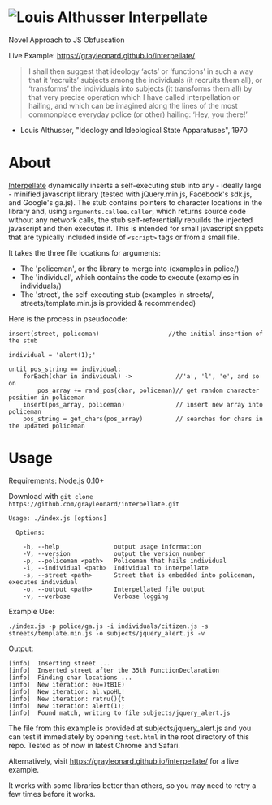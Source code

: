 ![Louis Althusser](https://raw.github.com/grayleonard/interpellate/master/althusser.jpg)
Interpellate
============

Novel Approach to JS Obfuscation

Live Example: https://grayleonard.github.io/interpellate/

> I shall then suggest that ideology ‘acts’ or ‘functions’ in such a way that it ‘recruits’ subjects among the individuals (it recruits them all), or ‘transforms’ the individuals into subjects (it transforms them all) by that very precise operation which I have called interpellation or hailing, and which can be imagined along the lines of the most commonplace everyday police (or other) hailing: ‘Hey, you there!’

 - Louis Althusser, "Ideology and Ideological State Apparatuses", 1970

About
=====
[Interpellate](https://github.com/grayleonard/interpellate/) dynamically inserts a self-executing stub into any - ideally large - minified javascript library (tested with jQuery.min.js, Facebook's sdk.js, and Google's ga.js).  The stub contains pointers to character locations in the library and, using `arguments.callee.caller`, which returns source code without any network calls, the stub self-referentially rebuilds the injected javascript and then executes it.  This is intended for small javascript snippets that are typically included inside of `<script>` tags or from a small file.

It takes the three file locations for arguments:

- The 'policeman', or the library to merge into (examples in police/)
- The 'individual', which contains the code to execute (examples in individuals/)
- The 'street', the self-executing stub (examples in streets/, streets/template.min.js is provided & recommended)

Here is the process in pseudocode:

```
insert(street, policeman)                   //the initial insertion of the stub

individual = 'alert(1);'

until pos_string == individual:
	forEach(char in individual) ->            //'a', 'l', 'e', and so on
		pos_array += rand_pos(char, policeman)// get random character position in policeman 
	insert(pos_array, policeman)              // insert new array into policeman
	pos_string = get_chars(pos_array)         // searches for chars in the updated policeman
```

Usage
=====
Requirements: Node.js 0.10+

Download with `git clone https://github.com/grayleonard/interpellate.git`

```
Usage: ./index.js [options]

  Options:

    -h, --help               output usage information
    -V, --version            output the version number
    -p, --policeman <path>   Policeman that hails individual
    -i, --individual <path>  Individual to interpellate
    -s, --street <path>      Street that is embedded into policeman, executes individual
    -o, --output <path>      Interpellated file output
    -v, --verbose            Verbose logging
```

Example Use:

`./index.js -p police/ga.js -i individuals/citizen.js -s streets/template.min.js -o subjects/jquery_alert.js -v`

Output:
```
[info]	Inserting street ...
[info]	Inserted street after the 35th FunctionDeclaration
[info]	Finding char locations ...
[info]	New iteration: eu=)tB1E)
[info]	New iteration: al.vpoHL!
[info]	New iteration: ratru(){t
[info]	New iteration: alert(1);
[info]	Found match, writing to file subjects/jquery_alert.js
```

The file from this example is provided at subjects/jquery_alert.js and you can test it immediately by opening `test.html` in the root directory of this repo.  Tested as of now in latest Chrome and Safari.

Alternatively, visit https://grayleonard.github.io/interpellate/ for a live example.

It works with some libraries better than others, so you may need to retry a few times before it works.
